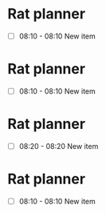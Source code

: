 

# Rat planner

- [ ] 08:10 - 08:10 New item

# Rat planner

- [ ] 08:10 - 08:10 New item

# Rat planner

- [ ] 08:20 - 08:20 New item

# Rat planner

- [ ] 08:10 - 08:10 New item